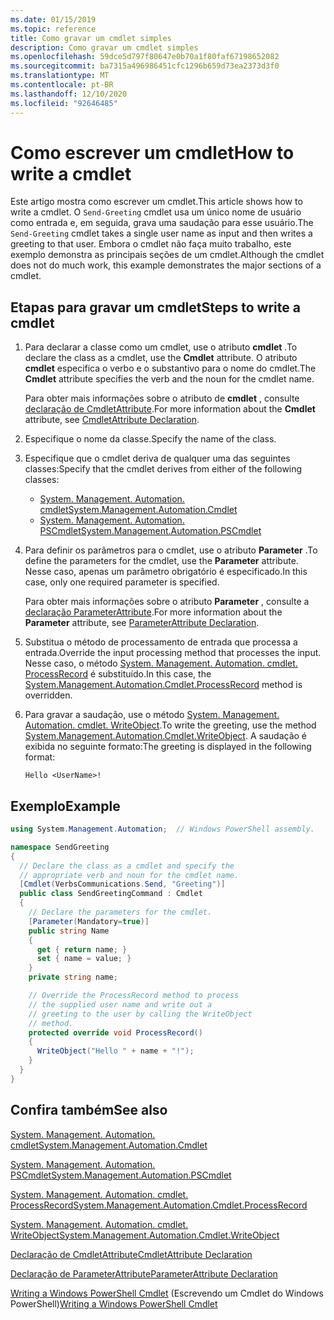 ```yaml
---
ms.date: 01/15/2019
ms.topic: reference
title: Como gravar um cmdlet simples
description: Como gravar um cmdlet simples
ms.openlocfilehash: 59dce5d797f80647e0b70a1f80faf67198652082
ms.sourcegitcommit: ba7315a496986451cfc1296b659d73ea2373d3f0
ms.translationtype: MT
ms.contentlocale: pt-BR
ms.lasthandoff: 12/10/2020
ms.locfileid: "92646485"
---
```

# <a name="how-to-write-a-cmdlet"></a><span data-ttu-id="d6dbc-103">Como escrever um cmdlet</span><span class="sxs-lookup"><span data-stu-id="d6dbc-103">How to write a cmdlet</span></span>

<span data-ttu-id="d6dbc-104">Este artigo mostra como escrever um cmdlet.</span><span class="sxs-lookup"><span data-stu-id="d6dbc-104">This article shows how to write a cmdlet.</span></span> <span data-ttu-id="d6dbc-105">O `Send-Greeting` cmdlet usa um único nome de usuário como entrada e, em seguida, grava uma saudação para esse usuário.</span><span class="sxs-lookup"><span data-stu-id="d6dbc-105">The `Send-Greeting` cmdlet takes a single user name as input and then writes a greeting to that user.</span></span> <span data-ttu-id="d6dbc-106">Embora o cmdlet não faça muito trabalho, este exemplo demonstra as principais seções de um cmdlet.</span><span class="sxs-lookup"><span data-stu-id="d6dbc-106">Although the cmdlet does not do much work, this example demonstrates the major sections of a cmdlet.</span></span>

## <a name="steps-to-write-a-cmdlet"></a><span data-ttu-id="d6dbc-107">Etapas para gravar um cmdlet</span><span class="sxs-lookup"><span data-stu-id="d6dbc-107">Steps to write a cmdlet</span></span>

1. <span data-ttu-id="d6dbc-108">Para declarar a classe como um cmdlet, use o atributo **cmdlet** .</span><span class="sxs-lookup"><span data-stu-id="d6dbc-108">To declare the class as a cmdlet, use the **Cmdlet** attribute.</span></span> <span data-ttu-id="d6dbc-109">O atributo **cmdlet** especifica o verbo e o substantivo para o nome do cmdlet.</span><span class="sxs-lookup"><span data-stu-id="d6dbc-109">The **Cmdlet** attribute specifies the verb and the noun for the cmdlet name.</span></span>

   <span data-ttu-id="d6dbc-110">Para obter mais informações sobre o atributo de **cmdlet** , consulte [declaração de CmdletAttribute](cmdlet-attribute-declaration.md).</span><span class="sxs-lookup"><span data-stu-id="d6dbc-110">For more information about the **Cmdlet** attribute, see [CmdletAttribute Declaration](cmdlet-attribute-declaration.md).</span></span>

2. <span data-ttu-id="d6dbc-111">Especifique o nome da classe.</span><span class="sxs-lookup"><span data-stu-id="d6dbc-111">Specify the name of the class.</span></span>

3. <span data-ttu-id="d6dbc-112">Especifique que o cmdlet deriva de qualquer uma das seguintes classes:</span><span class="sxs-lookup"><span data-stu-id="d6dbc-112">Specify that the cmdlet derives from either of the following classes:</span></span>

   * [<span data-ttu-id="d6dbc-113">System. Management. Automation. cmdlet</span><span class="sxs-lookup"><span data-stu-id="d6dbc-113">System.Management.Automation.Cmdlet</span></span>](/dotnet/api/System.Management.Automation.Cmdlet)
   * [<span data-ttu-id="d6dbc-114">System. Management. Automation. PSCmdlet</span><span class="sxs-lookup"><span data-stu-id="d6dbc-114">System.Management.Automation.PSCmdlet</span></span>](/dotnet/api/System.Management.Automation.PSCmdlet)

4. <span data-ttu-id="d6dbc-115">Para definir os parâmetros para o cmdlet, use o atributo **Parameter** .</span><span class="sxs-lookup"><span data-stu-id="d6dbc-115">To define the parameters for the cmdlet, use the **Parameter** attribute.</span></span> <span data-ttu-id="d6dbc-116">Nesse caso, apenas um parâmetro obrigatório é especificado.</span><span class="sxs-lookup"><span data-stu-id="d6dbc-116">In this case, only one required parameter is specified.</span></span>

   <span data-ttu-id="d6dbc-117">Para obter mais informações sobre o atributo **Parameter** , consulte a [declaração ParameterAttribute](parameter-attribute-declaration.md).</span><span class="sxs-lookup"><span data-stu-id="d6dbc-117">For more information about the **Parameter** attribute, see [ParameterAttribute Declaration](parameter-attribute-declaration.md).</span></span>

5. <span data-ttu-id="d6dbc-118">Substitua o método de processamento de entrada que processa a entrada.</span><span class="sxs-lookup"><span data-stu-id="d6dbc-118">Override the input processing method that processes the input.</span></span> <span data-ttu-id="d6dbc-119">Nesse caso, o método [System. Management. Automation. cmdlet. ProcessRecord](/dotnet/api/System.Management.Automation.Cmdlet.ProcessRecord) é substituído.</span><span class="sxs-lookup"><span data-stu-id="d6dbc-119">In this case, the [System.Management.Automation.Cmdlet.ProcessRecord](/dotnet/api/System.Management.Automation.Cmdlet.ProcessRecord) method is overridden.</span></span>

6. <span data-ttu-id="d6dbc-120">Para gravar a saudação, use o método [System. Management. Automation. cmdlet. WriteObject](/dotnet/api/System.Management.Automation.Cmdlet.WriteObject).</span><span class="sxs-lookup"><span data-stu-id="d6dbc-120">To write the greeting, use the method [System.Management.Automation.Cmdlet.WriteObject](/dotnet/api/System.Management.Automation.Cmdlet.WriteObject).</span></span>
   <span data-ttu-id="d6dbc-121">A saudação é exibida no seguinte formato:</span><span class="sxs-lookup"><span data-stu-id="d6dbc-121">The greeting is displayed in the following format:</span></span>

   ```Output
   Hello <UserName>!
   ```

## <a name="example"></a><span data-ttu-id="d6dbc-122">Exemplo</span><span class="sxs-lookup"><span data-stu-id="d6dbc-122">Example</span></span>

```csharp
using System.Management.Automation;  // Windows PowerShell assembly.

namespace SendGreeting
{
  // Declare the class as a cmdlet and specify the
  // appropriate verb and noun for the cmdlet name.
  [Cmdlet(VerbsCommunications.Send, "Greeting")]
  public class SendGreetingCommand : Cmdlet
  {
    // Declare the parameters for the cmdlet.
    [Parameter(Mandatory=true)]
    public string Name
    {
      get { return name; }
      set { name = value; }
    }
    private string name;

    // Override the ProcessRecord method to process
    // the supplied user name and write out a
    // greeting to the user by calling the WriteObject
    // method.
    protected override void ProcessRecord()
    {
      WriteObject("Hello " + name + "!");
    }
  }
}
```

## <a name="see-also"></a><span data-ttu-id="d6dbc-123">Confira também</span><span class="sxs-lookup"><span data-stu-id="d6dbc-123">See also</span></span>

[<span data-ttu-id="d6dbc-124">System. Management. Automation. cmdlet</span><span class="sxs-lookup"><span data-stu-id="d6dbc-124">System.Management.Automation.Cmdlet</span></span>](/dotnet/api/System.Management.Automation.Cmdlet)

[<span data-ttu-id="d6dbc-125">System. Management. Automation. PSCmdlet</span><span class="sxs-lookup"><span data-stu-id="d6dbc-125">System.Management.Automation.PSCmdlet</span></span>](/dotnet/api/System.Management.Automation.PSCmdlet)

[<span data-ttu-id="d6dbc-126">System. Management. Automation. cmdlet. ProcessRecord</span><span class="sxs-lookup"><span data-stu-id="d6dbc-126">System.Management.Automation.Cmdlet.ProcessRecord</span></span>](/dotnet/api/System.Management.Automation.Cmdlet.ProcessRecord)

[<span data-ttu-id="d6dbc-127">System. Management. Automation. cmdlet. WriteObject</span><span class="sxs-lookup"><span data-stu-id="d6dbc-127">System.Management.Automation.Cmdlet.WriteObject</span></span>](/dotnet/api/System.Management.Automation.Cmdlet.WriteObject)

[<span data-ttu-id="d6dbc-128">Declaração de CmdletAttribute</span><span class="sxs-lookup"><span data-stu-id="d6dbc-128">CmdletAttribute Declaration</span></span>](cmdlet-attribute-declaration.md)

[<span data-ttu-id="d6dbc-129">Declaração de ParameterAttribute</span><span class="sxs-lookup"><span data-stu-id="d6dbc-129">ParameterAttribute Declaration</span></span>](parameter-attribute-declaration.md)

<span data-ttu-id="d6dbc-130">[Writing a Windows PowerShell Cmdlet](writing-a-windows-powershell-cmdlet.md) (Escrevendo um Cmdlet do Windows PowerShell)</span><span class="sxs-lookup"><span data-stu-id="d6dbc-130">[Writing a Windows PowerShell Cmdlet](writing-a-windows-powershell-cmdlet.md)</span></span>
